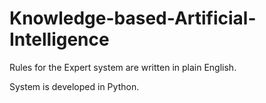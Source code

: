 # Knowledge-based-Artificial-Intelligence

Rules for the Expert system are written in plain English.

System is developed in Python.
